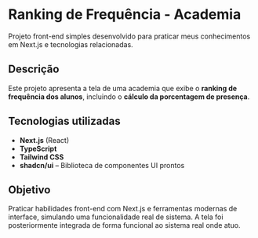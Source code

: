 # Ranking de Frequência - Academia

Projeto front-end simples desenvolvido para praticar meus conhecimentos em Next.js e tecnologias relacionadas.

## Descrição
Este projeto apresenta a tela de uma academia que exibe o **ranking de frequência dos alunos**, incluindo o **cálculo da porcentagem de presença**.  

## Tecnologias utilizadas
- **Next.js** (React)
- **TypeScript**
- **Tailwind CSS**
- **shadcn/ui** – Biblioteca de componentes UI prontos

## Objetivo
Praticar habilidades front-end com Next.js e ferramentas modernas de interface, simulando uma funcionalidade real de sistema. A tela foi posteriormente integrada de forma funcional ao sistema real onde atuo.
